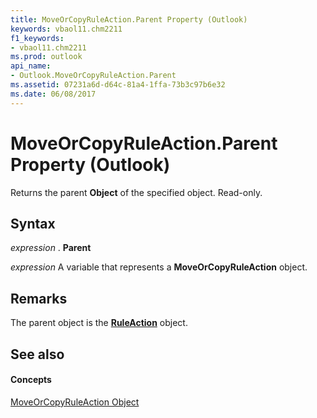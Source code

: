 ```yaml
---
title: MoveOrCopyRuleAction.Parent Property (Outlook)
keywords: vbaol11.chm2211
f1_keywords:
- vbaol11.chm2211
ms.prod: outlook
api_name:
- Outlook.MoveOrCopyRuleAction.Parent
ms.assetid: 07231a6d-d64c-81a4-1ffa-73b3c97b6e32
ms.date: 06/08/2017
---
```



# MoveOrCopyRuleAction.Parent Property (Outlook)

Returns the parent  **Object** of the specified object. Read-only.


## Syntax

 _expression_ . **Parent**

 _expression_ A variable that represents a **MoveOrCopyRuleAction** object.


## Remarks

The parent object is the  **[RuleAction](Outlook.RuleAction.md)** object.


## See also


#### Concepts


[MoveOrCopyRuleAction Object](Outlook.MoveOrCopyRuleAction.md)

